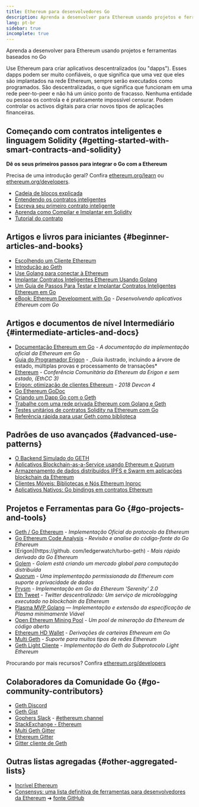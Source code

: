 ```yaml
---
title: Ethereum para desenvolvedores Go
description: Aprenda a desenvolver para Ethereum usando projetos e ferramentas baseados no Go
lang: pt-br
sidebar: true
incomplete: true
---
```


<div class="featured">Aprenda a desenvolver para Ethereum usando projetos e ferramentas baseados no Go</div>

Use Ethereum para criar aplicativos descentralizados (ou "dapps"). Esses dapps podem ser muito confiáveis, o que significa que uma vez que eles são implantados na rede Ethereum, sempre serão executados como programados. São descentralizadas, o que significa que funcionam em uma rede peer-to-peer e não há um único ponto de fracasso. Nenhuma entidade ou pessoa os controla e é praticamente impossível censurar. Podem controlar os activos digitais para criar novos tipos de aplicações financeiras.

## Começando com contratos inteligentes e linguagem Solidity {#getting-started-with-smart-contracts-and-solidity}

**Dê os seus primeiros passos para integrar o Go com a Ethereum**

Precisa de uma introdução geral? Confira [ethereum.org/learn](/learn/) ou [ethereum.org/developers](/developers/).

- [Cadeia de blocos explicada](https://kauri.io/article/d55684513211466da7f8cc03987607d5/blockchain-explained)
- [Entendendo os contratos inteligentes](https://kauri.io/article/e4f66c6079e74a4a9b532148d3158188/ethereum-101-part-5-the-smart-contract)
- [Escreva seu primeiro contrato inteligente](https://kauri.io/article/124b7db1d0cf4f47b414f8b13c9d66e2/remix-ide-your-first-smart-contract)
- [Aprenda como Compilar e Implantar em Solidity](https://kauri.io/article/973c5f54c4434bb1b0160cff8c695369/understanding-smart-contract-compilation-and-deployment)
- [Tutorial do contrato](https://github.com/ethereum/go-ethereum/wiki/Contract-Tutorial)

## Artigos e livros para iniciantes {#beginner-articles-and-books}

- [Escolhendo um Cliente Ethereum](https://www.trufflesuite.com/docs/truffle/reference/choosing-an-ethereum-client)
- [Introdução ao Geth](https://medium.com/@tzhenghao/getting-started-with-geth-c1a30b8d6458)
- [Use Golang para conectar à Ethereum](https://www.youtube.com/watch?v=-7uChuO_VzM)
- [Implantar Contratos Inteligentes Ethereum Usando Golang](https://www.youtube.com/watch?v=pytGqQmDslE)
- [Um Guia de Passos Para Testar e Implantar Contratos Inteligentes Ethereum em Go](https://hackernoon.com/a-step-by-step-guide-to-testing-and-deploying-ethereum-smart-contracts-in-go-9fc34b178d78)
- [eBook: Ethereum Development with Go](https://goethereumbook.org/) - _Desenvolvendo aplicativos Ethereum com Go_

## Artigos e documentos de nível Intermediário {#intermediate-articles-and-docs}

- [Documentação Ethereum em Go](https://geth.ethereum.org/docs/) - _A documentação da implementação oficial da Ethereum em Go_
- [Guia do Programador Erigon](https://github.com/ledgerwatch/erigon/blob/devel/docs/programmers_guide/guide.md) - \_Guia ilustrado, incluindo a árvore de estado, múltiplas provas e processamento de transações*
- [Ethereum](https://youtu.be/3-Mn7OckSus?t=394) - _Conferência Comunitária da Ethereum da Erigon e sem estado, (EthCC 3)_
- [Erigon: otimização de clientes Ethereum](https://www.youtube.com/watch?v=CSpc1vZQW2Q) - _2018 Devcon 4_
- [Go Ethereum GoDoc](https://godoc.org/github.com/ethereum/go-ethereum)
- [Criando um Dapp Go com o Geth](https://kauri.io/#collections/A%20Hackathon%20Survival%20Guide/creating-a-dapp-in-go-with-geth/)
- [Trabalhe com uma rede privada Ethereum com Golang e Geth](https://myhsts.org/tutorial-learn-how-to-work-with-ethereum-private-network-with-golang-with-geth.php)
- [Testes unitários de contratos Solidity na Ethereum com Go](https://medium.com/coinmonks/unit-testing-solidity-contracts-on-ethereum-with-go-3cc924091281)
- [Referência rápida para usar Geth como biblioteca](https://medium.com/coinmonks/web3-go-part-1-31c68c68e20e)

## Padrões de uso avançados {#advanced-use-patterns}

- [O Backend Simulado do GETH](https://kauri.io/#collections/An%20ethereum%20test%20toolkit%20in%20Go/the-geth-simulated-backend/#_top)
- [Aplicativos Blockchain-as-a-Service usando Ethereum e Quorum](https://blockchain.dcwebmakers.com/blockchain-as-a-service-apps-using-ethereum-and-quorum.html)
- [Armazenamento de dados distribuídos IPFS e Swarm em aplicações blockchain da Ethereum](https://blockchain.dcwebmakers.com/work-with-distributed-storage-ipfs-and-swarm-in-ethereum.html)
- [Clientes Móveis: Bibliotecas e Nós Ethereum Inproc](https://github.com/ethereum/go-ethereum/wiki/Mobile-Clients:-Libraries-and-Inproc-Ethereum-Nodes)
- [Aplicativos Nativos: Go bindings em contratos Ethereum](https://github.com/ethereum/go-ethereum/wiki/Native-DApps:-Go-bindings-to-Ethereum-contracts)

## Projetos e Ferramentas para Go {#go-projects-and-tools}

- [Geth / Go Ethereum](https://github.com/ethereum/go-ethereum) - _Implementação Oficial do protocolo da Ethereum_
- [Go Ethereum Code Analysis](https://github.com/ZtesoftCS/go-ethereum-code-analysis) - _Revisão e analise do código-fonte do Go Ethereum_
- [Erigon](https://github. com/ledgerwatch/turbo-geth) - _Mais rápido derivado da Go Ethereum_
- [Golem](https://github.com/golemfactory/golem) - _Golem está criando um mercado global para computação distribuída_
- [Quorum](https://github.com/jpmorganchase/quorum) - _Uma implementação permissionada da Ethereum com suporte a privacidade de dados_
- [Prysm](https://github.com/prysmaticlabs/prysm) - _Implementação em Go da Ethereum 'Serenity' 2.0_
- [Eth Tweet](https://github.com/yep/eth-tweet) - _Twitter descentralizado: Um serviço de microblogging executado no blockchain da Ethereum_
- [Plasma MVP Golang](https://github.com/kyokan/plasma) — _Implementação e extensão da especificação de Plasma minimamente Viável_
- [Open Ethereum Mining Pool](https://github.com/sammy007/open-ethereum-pool) - _Um pool de mineração da Ethereum de código aberto_
- [Ethereum HD Wallet](https://github.com/miguelmota/go-ethereum-hdwallet) - _Derivações de carteiras Ethereum em Go_
- [Multi Geth](https://github.com/multi-geth/multi-geth) - _Suporte para muitos tipos de redes Ethereum_
- [Geth Light Cliente](https://github.com/zsfelfoldi/go-ethereum/wiki/Geth-Light-Client) - _Implementação do Geth do Subprotocolo Light Ethereum_

Procurando por mais recursos? Confira [ethereum.org/developers](/developers/)

## Colaboradores da Comunidade Go {#go-community-contributors}

- [Geth Discord](https://discordapp.com/invite/nthXNEv)
- [Geth Gist](https://gitter.im/ethereum/go-ethereum)
- [Gophers Slack](https://invite.slack.golangbridge.org/) - [#ethereum channel](https://gophers.slack.com/messages/C9HP1S9V2)
- [StackExchange - Ethereum](https://ethereum.stackexchange.com/)
- [Multi Geth Gitter](https://gitter.im/ethoxy/multi-geth)
- [Ethereum Gitter](https://gitter.im/ethereum/home)
- [Gitter cliente de Geth](https://gitter.im/ethereum/light-client)

## Outras listas agregadas {#other-aggregated-lists}

- [Incrível Ethereum](https://github.com/btomashvili/awesome-ethereum)
- [Consensys: uma lista definitiva de ferramentas para desenvolvedores da Ethereum](https://media.consensys.net/an-definitive-list-of-ethereum-developer-tools-2159ce865974) ➜ [fonte GitHub](https://github.com/ConsenSys/ethereum-developer-tools-list)
